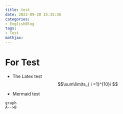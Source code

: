 ```yaml
---
title: test
date: 2022-09-30 15:35:36
categories: 
- EnglishBlog
tags:
- Test
mathjax:
---
```

# For Test
- The Latex test
$$\sum\limits_{ i =1}^{10}i $$

- Mermaid test
```mermaid
graph
A-->B
```
